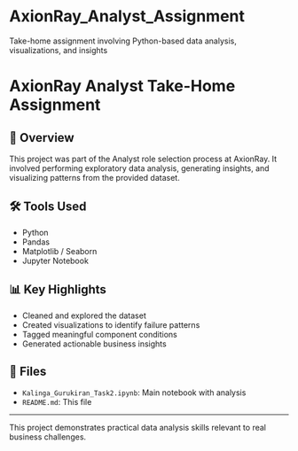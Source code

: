 # AxionRay_Analyst_Assignment
Take-home assignment involving Python-based data analysis, visualizations, and insights
# AxionRay Analyst Take-Home Assignment

## 📝 Overview
This project was part of the Analyst role selection process at AxionRay. It involved performing exploratory data analysis, generating insights, and visualizing patterns from the provided dataset.

## 🛠 Tools Used
- Python
- Pandas
- Matplotlib / Seaborn
- Jupyter Notebook

## 📊 Key Highlights
- Cleaned and explored the dataset
- Created visualizations to identify failure patterns
- Tagged meaningful component conditions
- Generated actionable business insights

## 📁 Files
- `Kalinga_Gurukiran_Task2.ipynb`: Main notebook with analysis
- `README.md`: This file

---

This project demonstrates practical data analysis skills relevant to real business challenges.
